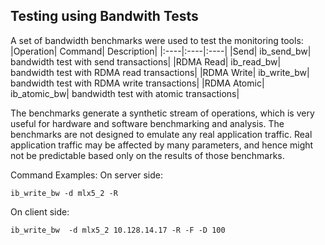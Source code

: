 ## Testing using Bandwith Tests
A set of bandwidth benchmarks were used to test the monitoring tools:
|Operation| Command| Description|
|:----|:----|:----|
|Send| ib_send_bw|  bandwidth test with send transactions|
|RDMA Read| ib_read_bw|  bandwidth test with RDMA read transactions|
|RDMA Write| ib_write_bw|  bandwidth test with RDMA write transactions|
|RDMA Atomic| ib_atomic_bw|  bandwidth test with atomic transactions|


The benchmarks generate a synthetic stream of operations, which is very useful for hardware and software benchmarking and analysis. The benchmarks are not designed to emulate any real application traffic. Real application traffic may be affected by many parameters, and hence might not be predictable based only on the results of those benchmarks.

Command Examples:
On server side:
```
ib_write_bw -d mlx5_2 -R
```
On client side:
```
ib_write_bw  -d mlx5_2 10.128.14.17 -R -F -D 100
```

